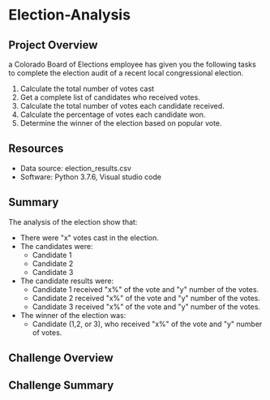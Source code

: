 # Election-Analysis

## Project Overview
a Colorado Board of Elections employee has given you the following tasks to complete the election audit of a recent local congressional election.

1. Calculate the total number of votes cast
2. Get a complete list of candidates who received votes.
3. Calculate the total number of votes each candidate received.
4. Calculate the percentage of votes each candidate won.
5. Determine the winner of the election based on popular vote.

## Resources
- Data source: election_results.csv
- Software: Python 3.7.6, Visual studio code

## Summary
The analysis of the election show that:
- There were "x" votes cast in the election.
- The candidates were:
    - Candidate 1
    - Candidate 2
    - Candidate 3
- The candidate results were:
    - Candidate 1 received "x%" of the vote and "y" number of the votes.
    - Candidate 2 received "x%" of the vote and "y" number of the votes.
    - Candidate 3 received "x%" of the vote and "y" number of the votes.
- The winner of the election was:
    - Candidate (1,2, or 3), who received "x%" of the vote and "y" number of votes.

## Challenge Overview


## Challenge Summary
